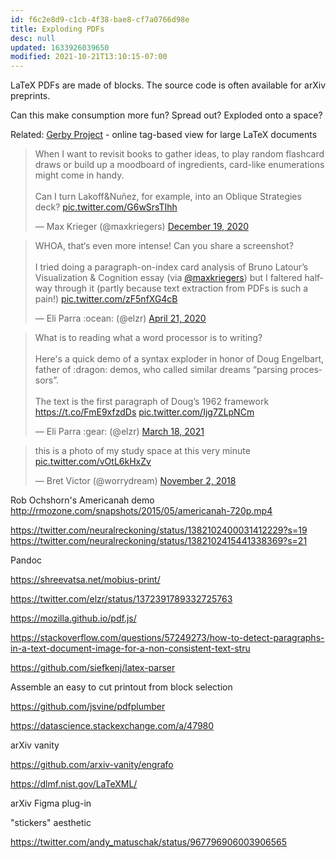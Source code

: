 ```yaml
---
id: f6c2e8d9-c1cb-4f38-bae8-cf7a0766d98e
title: Exploding PDFs
desc: null
updated: 1633926039650
modified: 2021-10-21T13:10:15-07:00
---
```


LaTeX PDFs are made of blocks. The source code is often available for arXiv preprints.

Can this make consumption more fun? Spread out? Exploded onto a space?

Related: [Gerby Project](https://gerby-project.github.io/) - online tag-based view for large LaTeX documents

<blockquote class="twitter-tweet"><p lang="en" dir="ltr">When I want to revisit books to gather ideas, to play random flashcard draws or build up a moodboard of ingredients, card-like enumerations might come in handy.<br><br>Can I turn Lakoff&amp;Nuñez, for example, into an Oblique Strategies deck? <a href="https://t.co/G6wSrsTIhh">pic.twitter.com/G6wSrsTIhh</a></p>&mdash; Max Krieger (@maxkriegers) <a href="https://twitter.com/maxkriegers/status/1340182031129587712?ref_src=twsrc%5Etfw">December 19, 2020</a></blockquote> <script async src="https://platform.twitter.com/widgets.js" charset="utf-8"></script>

<blockquote class="twitter-tweet"><p lang="en" dir="ltr">WHOA, that‘s even more intense! Can you share a screenshot?<br><br>I tried doing a paragraph-on-index card analysis of Bruno Latour’s Visualization &amp; Cognition essay (via <a href="https://twitter.com/maxkriegers?ref_src=twsrc%5Etfw">@maxkriegers</a>) but I faltered halfway through it (partly because text extraction from PDFs is such a pain!) <a href="https://t.co/zF5nfXG4cB">pic.twitter.com/zF5nfXG4cB</a></p>&mdash; Eli Parra :ocean: (@elzr) <a href="https://twitter.com/elzr/status/1252694790065487872?ref_src=twsrc%5Etfw">April 21, 2020</a></blockquote> <script async src="https://platform.twitter.com/widgets.js" charset="utf-8"></script>

<blockquote class="twitter-tweet"><p lang="en" dir="ltr">What is to reading what a word processor is to writing?<br><br>Here&#39;s a quick demo of a syntax exploder in honor of Doug Engelbart, father of :dragon: demos, who called similar dreams “parsing processors”.<br><br>The text is the first paragraph of Doug’s 1962 framework <a href="https://t.co/FmE9xfzdDs">https://t.co/FmE9xfzdDs</a> <a href="https://t.co/Ijg7ZLpNCm">pic.twitter.com/Ijg7ZLpNCm</a></p>&mdash; Eli Parra :gear: (@elzr) <a href="https://twitter.com/elzr/status/1372391789332725763?ref_src=twsrc%5Etfw">March 18, 2021</a></blockquote> <script async src="https://platform.twitter.com/widgets.js" charset="utf-8"></script>

<blockquote class="twitter-tweet"><p lang="en" dir="ltr">this is a photo of my study space at this very minute <a href="https://t.co/vOtL6kHxZv">pic.twitter.com/vOtL6kHxZv</a></p>&mdash; Bret Victor (@worrydream) <a href="https://twitter.com/worrydream/status/1058411361661784065?ref_src=twsrc%5Etfw">November 2, 2018</a></blockquote> <script async src="https://platform.twitter.com/widgets.js" charset="utf-8"></script>

Rob Ochshorn's Americanah demo http://rmozone.com/snapshots/2015/05/americanah-720p.mp4

https://twitter.com/neuralreckoning/status/1382102400031412229?s=19
https://twitter.com/neuralreckoning/status/1382102415441338369?s=21

Pandoc

https://shreevatsa.net/mobius-print/

https://twitter.com/elzr/status/1372391789332725763

https://mozilla.github.io/pdf.js/

https://stackoverflow.com/questions/57249273/how-to-detect-paragraphs-in-a-text-document-image-for-a-non-consistent-text-stru

https://github.com/siefkenj/latex-parser

Assemble an easy to cut printout from block selection

https://github.com/jsvine/pdfplumber

https://datascience.stackexchange.com/a/47980

arXiv vanity

https://github.com/arxiv-vanity/engrafo

https://dlmf.nist.gov/LaTeXML/

arXiv Figma plug-in

"stickers" aesthetic

https://twitter.com/andy_matuschak/status/967796906003906565

